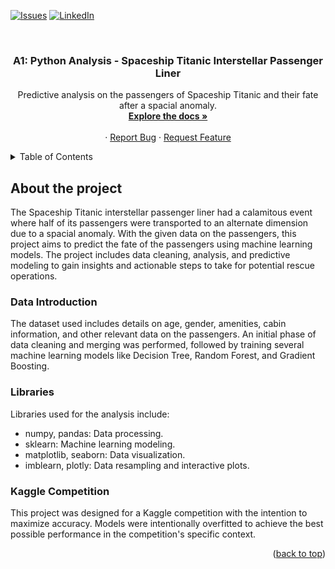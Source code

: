 <div id="top"></div>

[![Issues][issues-shield]][issues-url]
[![LinkedIn][linkedin-shield]][linkedin-url]

<br />
<div align="center">
  <a href="https://github.com/L-Arellano/Group-Python-Prediction-Model-Kaggle-Competition">
    <!-- You can insert your project logo here if you have one -->
  </a>

<h3 align="center">A1: Python Analysis - Spaceship Titanic Interstellar Passenger Liner</h3>

  <p align="center">
    Predictive analysis on the passengers of Spaceship Titanic and their fate after a spacial anomaly.
    <br />
    <a href="https://github.com/L-Arellano/Group-Python-Prediction-Model-Kaggle-Competition"><strong>Explore the docs »</strong></a>
    <br />
    <br />
    ·
    <a href="https://github.com/L-Arellano/Group-Python-Prediction-Model-Kaggle-Competition/issues">Report Bug</a>
    ·
    <a href="https://github.com/L-Arellano/Group-Python-Prediction-Model-Kaggle-Competition/issues">Request Feature</a>
  </p>
</div>

<!-- TABLE OF CONTENTS -->
<details>
  <summary>Table of Contents</summary>
  <ol>
    <li>
      <a href="#about-the-project">About The Project</a>
      <ul>
        <li><a href="#data-introduction">Data Introduction</a></li>
        <li><a href="#libraries">Libraries</a></li>
        <li><a href="#kaggle-competition">Kaggle Competition</a></li>
      </ul>
    </li>
    <li><a href="#contact">Contact</a></li>
  </ol>
</details>

<!-- ABOUT THE PROJECT -->
## About the project

The Spaceship Titanic interstellar passenger liner had a calamitous event where half of its passengers were transported to an alternate dimension due to a spacial anomaly. With the given data on the passengers, this project aims to predict the fate of the passengers using machine learning models. The project includes data cleaning, analysis, and predictive modeling to gain insights and actionable steps to take for potential rescue operations.

### Data Introduction

The dataset used includes details on age, gender, amenities, cabin information, and other relevant data on the passengers. An initial phase of data cleaning and merging was performed, followed by training several machine learning models like Decision Tree, Random Forest, and Gradient Boosting.

### Libraries

Libraries used for the analysis include:

- numpy, pandas: Data processing.
- sklearn: Machine learning modeling.
- matplotlib, seaborn: Data visualization.
- imblearn, plotly: Data resampling and interactive plots.

### Kaggle Competition

This project was designed for a Kaggle competition with the intention to maximize accuracy. Models were intentionally overfitted to achieve the best possible performance in the competition's specific context.

<p align="right">(<a href="#top">back to top</a>)</p>

<!-- MARKDOWN LINKS & IMAGES -->
[issues-shield]: https://img.shields.io/github/issues/L-Arellano/Group-Python-Prediction-Model-Kaggle-Competition.svg?style=for-the-badge
[issues-url]: https://github.com/L-Arellano/Group-Python-Prediction-Model-Kaggle-Competition/issues
[linkedin-shield]: https://img.shields.io/badge/-LinkedIn-black.svg?style=for-the-badge&logo=linkedin&colorB=555
[linkedin-url]: https://linkedin.com/in/luis-arellano-a312631bb/
